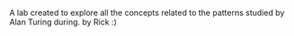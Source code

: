 A lab created to explore all the concepts related to the patterns studied by Alan Turing during.
by Rick :)

